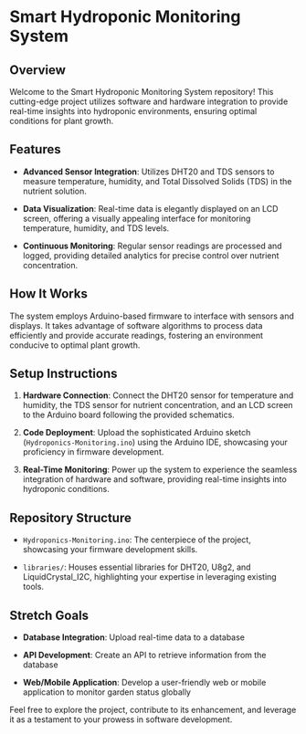 # Smart Hydroponic Monitoring System

## Overview

Welcome to the Smart Hydroponic Monitoring System repository! This cutting-edge project utilizes software and hardware integration to provide real-time insights into hydroponic environments, ensuring optimal conditions for plant growth.

## Features

- **Advanced Sensor Integration**: Utilizes DHT20 and TDS sensors to measure temperature, humidity, and Total Dissolved Solids (TDS) in the nutrient solution.

- **Data Visualization**: Real-time data is elegantly displayed on an LCD screen, offering a visually appealing interface for monitoring temperature, humidity, and TDS levels.

- **Continuous Monitoring**: Regular sensor readings are processed and logged, providing detailed analytics for precise control over nutrient concentration.

## How It Works

The system employs Arduino-based firmware to interface with sensors and displays. It takes advantage of software algorithms to process data efficiently and provide accurate readings, fostering an environment conducive to optimal plant growth.

## Setup Instructions

1. **Hardware Connection**: Connect the DHT20 sensor for temperature and humidity, the TDS sensor for nutrient concentration, and an LCD screen to the Arduino board following the provided schematics.

2. **Code Deployment**: Upload the sophisticated Arduino sketch (`Hydroponics-Monitoring.ino`) using the Arduino IDE, showcasing your proficiency in firmware development.

3. **Real-Time Monitoring**: Power up the system to experience the seamless integration of hardware and software, providing real-time insights into hydroponic conditions.

## Repository Structure

- `Hydroponics-Monitoring.ino`: The centerpiece of the project, showcasing your firmware development skills.

- `libraries/`: Houses essential libraries for DHT20, U8g2, and LiquidCrystal_I2C, highlighting your expertise in leveraging existing tools.

## Stretch Goals

- **Database Integration**: Upload real-time data to a database

- **API Development**: Create an API to retrieve information from the database

- **Web/Mobile Application**: Develop a user-friendly web or mobile application to monitor garden status globally


Feel free to explore the project, contribute to its enhancement, and leverage it as a testament to your prowess in software development.
 
